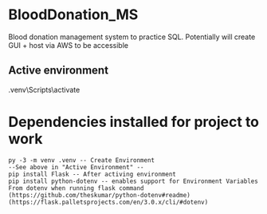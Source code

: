 # BloodDonation_MS
Blood donation management system to practice SQL. Potentially will create GUI + host via AWS to be accessible



## Active environment 
 .venv\Scripts\activate

# Dependencies installed for project to work
    py -3 -m venv .venv -- Create Environment
    --See above in "Active Environment" --
    pip install Flask -- After activing environment
    pip install python-dotenv -- enables support for Environment Variables From dotenv when running flask command (https://github.com/theskumar/python-dotenv#readme) (https://flask.palletsprojects.com/en/3.0.x/cli/#dotenv)